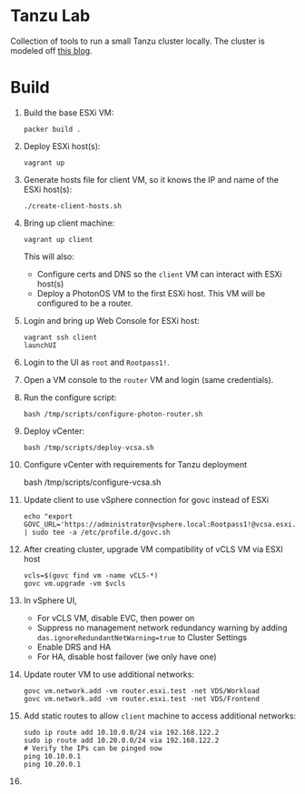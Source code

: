 # Tanzu Lab
Collection of tools to run a small Tanzu cluster locally. The cluster is modeled off [this blog](https://williamlam.com/2020/11/complete-vsphere-with-tanzu-homelab-with-just-32gb-of-memory.html).

# Build
1. Build the base ESXi VM:

       packer build .
2. Deploy ESXi host(s):

       vagrant up
3. Generate hosts file for client VM, so it knows the IP and name of the ESXi host(s):

       ./create-client-hosts.sh
4. Bring up client machine:

       vagrant up client

   This will also:
     - Configure certs and DNS so the `client` VM can interact with ESXi host(s)
     - Deploy a PhotonOS VM to the first ESXi host. This VM will be configured to be a router.
5. Login and bring up Web Console for ESXi host:

       vagrant ssh client
       launchUI
6. Login to the UI as `root` and `Rootpass1!`.
7. Open a VM console to the `router` VM and login (same credentials).
8. Run the configure script:

       bash /tmp/scripts/configure-photon-router.sh
9. Deploy vCenter:

       bash /tmp/scripts/deploy-vcsa.sh
10. Configure vCenter with requirements for Tanzu deployment

       bash /tmp/scripts/configure-vcsa.sh
1. Update client to use vSphere connection for govc instead of ESXi

       echo "export GOVC_URL='https://administrator@vsphere.local:Rootpass1!@vcsa.esxi.test'" | sudo tee -a /etc/profile.d/govc.sh
1. After creating cluster, upgrade VM compatibility of vCLS VM via ESXI host

       vcls=$(govc find vm -name vCLS-*)
       govc vm.upgrade -vm $vcls
1. In vSphere UI,
    - For vCLS VM, disable EVC, then power on
    - Suppress no management network redundancy warning by adding `das.ignoreRedundantNetWarning=true` to Cluster Settings
    - Enable DRS and HA
    - For HA, disable host failover (we only have one)
1. Update router VM to use additional networks:

       govc vm.network.add -vm router.esxi.test -net VDS/Workload
       govc vm.network.add -vm router.esxi.test -net VDS/Frontend
1. Add static routes to allow `client` machine to access additional networks:

       sudo ip route add 10.10.0.0/24 via 192.168.122.2
       sudo ip route add 10.20.0.0/24 via 192.168.122.2
       # Verify the IPs can be pinged now
       ping 10.10.0.1
       ping 10.20.0.1
1.